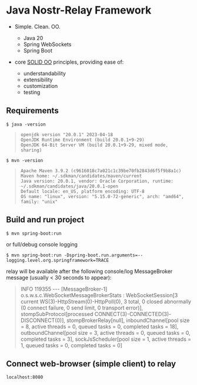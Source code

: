 # Java Nostr-Relay Framework
- Simple.  Clean.  OO.
  - Java 20
  - Spring WebSockets
  - Spring Boot
    
- core [SOLID OO](https://www.digitalocean.com/community/conceptual-articles/s-o-l-i-d-the-first-five-principles-of-object-oriented-design) principles, providing ease of:
  - understandability
  - extensibility
  - customization
  - testing

## Requirements

    $ java -version

>     openjdk version "20.0.1" 2023-04-18
>     OpenJDK Runtime Environment (build 20.0.1+9-29)
>     OpenJDK 64-Bit Server VM (build 20.0.1+9-29, mixed mode, sharing)

    $ mvn -version
>     Apache Maven 3.9.2 (c9616018c7a021c1c39be70fb2843d6f5f9b8a1c)
>     Maven home: ~/.sdkman/candidates/maven/current
>     Java version: 20.0.1, vendor: Oracle Corporation, runtime: ~/.sdkman/candidates/java/20.0.1-open
>     Default locale: en_US, platform encoding: UTF-8
>     OS name: "linux", version: "5.15.0-72-generic", arch: "amd64", family: "unix"

## Build and run project

    $ mvn spring-boot:run
    
or full/debug console logging

    $ mvn spring-boot:run -Dspring-boot.run.arguments=--logging.level.org.springframework=TRACE 

relay will be available after the following console/log MessageBroker message (usually < 30 seconds to appear):

>    INFO 119355 --- [MessageBroker-1] o.s.w.s.c.WebSocketMessageBrokerStats    : WebSocketSession[3 current WS(3)-HttpStream(0)-HttpPoll(0), 3 total, 0 closed abnormally (0 connect failure, 0 send limit, 0 transport error)], stompSubProtocol[processed CONNECT(3)-CONNECTED(3)-DISCONNECT(0)], stompBrokerRelay[null], inboundChannel[pool size = 8, active threads = 0, queued tasks = 0, completed tasks = 18], outboundChannel[pool size = 3, active threads = 0, queued tasks = 0, completed tasks = 3], sockJsScheduler[pool size = 1, active threads = 1, queued tasks = 0, completed tasks = 0]

## Connect web-browser (simple client) to relay

    localhost:8080
